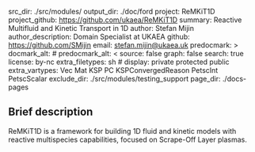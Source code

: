src_dir: ./src/modules/
output_dir: ./doc/ford 
project: ReMKiT1D
project_github: https://github.com/ukaea/ReMKiT1D
summary: Reactive Multifluid and Kinetic Transport in 1D
author: Stefan Mijin
author_description: Domain Specialist at UKAEA 
github: https://github.com/SMijin 
email: stefan.mijin@ukaea.uk
predocmark: > 
docmark_alt: # 
predocmark_alt: < 
source: false 
graph: false 
search: true 
license: by-nc 
extra_filetypes: sh #
display: private
        protected
        public 
extra_vartypes: Vec
                Mat
                KSP
                PC
                KSPConvergedReason
                PetscInt
                PetscScalar
exclude_dir: ./src/modules/testing_support
page_dir: ./docs-pages

## Brief description

ReMKiT1D is a framework for building 1D fluid and kinetic models with reactive multispecies capabilities, focused on Scrape-Off Layer
plasmas. 



